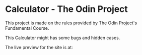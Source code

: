 # Calculator - The Odin Project

This project is made on the rules provided by The Odin Project's Fundamental Course.

This Calculator might has some bugs and hidden cases. 

The live preview for the site is at: 
